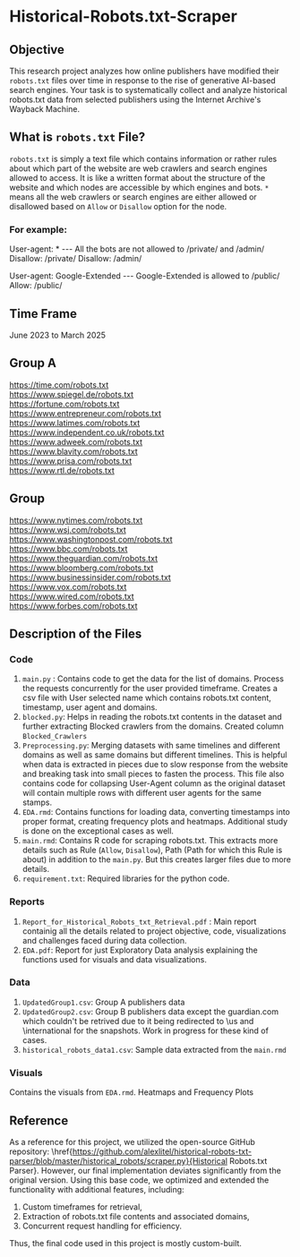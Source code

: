 # Historical-Robots.txt-Scraper
## Objective
This research project analyzes how online publishers have modified their `robots.txt` files over time in response to the rise of generative AI-based search engines. Your task is to systematically collect and analyze historical robots.txt data from selected publishers using the Internet Archive's Wayback Machine.

## What is `robots.txt` File?
`robots.txt` is simply a text file which contains information or rather rules about which part of the website are web crawlers and search engines allowed to access. It is like a written format about the structure of the website and which nodes are accessible by which engines and bots.
`*` means all the web crawlers or search engines are either allowed or disallowed based on `Allow` or `Disallow` option for the node.
### For example:
User-agent: * --- All the bots are not allowed to /private/ and /admin/
Disallow: /private/
Disallow: /admin/

User-agent: Google-Extended --- Google-Extended is allowed to /public/
Allow: /public/

## Time Frame 
June 2023 to March 2025

## Group A 

https://time.com/robots.txt   
https://www.spiegel.de/robots.txt    
https://fortune.com/robots.txt    
https://www.entrepreneur.com/robots.txt    
https://www.latimes.com/robots.txt    
https://www.independent.co.uk/robots.txt   
https://www.adweek.com/robots.txt    
https://www.blavity.com/robots.txt    
https://www.prisa.com/robots.txt    
https://www.rtl.de/robots.txt    

## Group 

https://www.nytimes.com/robots.txt    
https://www.wsj.com/robots.txt   
https://www.washingtonpost.com/robots.txt    
https://www.bbc.com/robots.txt    
https://www.theguardian.com/robots.txt     
https://www.bloomberg.com/robots.txt    
https://www.businessinsider.com/robots.txt    
https://www.vox.com/robots.txt    
https://www.wired.com/robots.txt    
https://www.forbes.com/robots.txt    

## Description of the Files

### Code 
1. `main.py` : Contains code to get the data for the list of domains. Process the requests concurrently for the user provided timeframe. Creates a csv file with User selected name which contains robots.txt content, timestamp, user agent and domains.
2. `blocked.py`: Helps in reading the robots.txt contents in the dataset and further extracting Blocked crawlers from the domains. Created column `Blocked_Crawlers`
3. `Preprocessing.py`: Merging datasets with same timelines and different domains as well as same domains but different timelines. This is helpful when data is extracted in pieces due to slow response from the website and breaking task into small pieces to fasten the process. This file also contains code for collapsing User-Agent column as the original dataset will contain multiple rows with different user agents for the same stamps. 
4. `EDA.rmd`: Contains functions for loading data, converting timestamps into proper format, creating frequency plots and heatmaps. Additional study is done on the exceptional cases as well. 
5. `main.rmd`: Contains R code for scraping robots.txt. This extracts more details such as Rule (`Allow`, `Disallow`), Path (Path for which this Rule is about) in addition to the `main.py`. But this creates larger files due to more details.
6. `requirement.txt`: Required libraries for the python code.

### Reports
1. `Report_for_Historical_Robots_txt_Retrieval.pdf` : Main report containig all the details related to project objective, code, visualizations and challenges faced during data collection.
2. `EDA.pdf`: Report for just Exploratory Data analysis explaining the functions used for visuals and data visualizations.

### Data
1. `UpdatedGroup1.csv`: Group A publishers data
2. `UpdatedGroup2.csv`: Group B publishers data except the guardian.com which couldn't be retrived due to it being redirected to \us and \international for the snapshots. Work in progress for these kind of cases.
3. `historical_robots_data1.csv`: Sample data extracted from the `main.rmd`

### Visuals
Contains the visuals from `EDA.rmd`. Heatmaps and Frequency Plots

## Reference
As a reference for this project, we utilized the open-source GitHub repository: \href{https://github.com/alexlitel/historical-robots-txt-parser/blob/master/historical_robots/scraper.py}{Historical Robots.txt Parser}. However, our final implementation deviates significantly from the original version. Using this base code, we optimized and extended the functionality with additional features, including:
1. Custom timeframes for retrieval,
2. Extraction of robots.txt file contents and associated domains,
3. Concurrent request handling for efficiency.

Thus, the final code used in this project is mostly custom-built.
